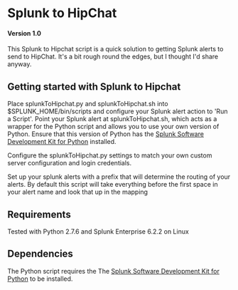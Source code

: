 # Splunk to HipChat

#### Version 1.0

This Splunk to Hipchat script is a quick solution to getting Splunk alerts to send to HipChat. 
It's a bit rough round the edges, but I thought I'd share anyway.

## Getting started with Splunk to Hipchat
Place splunkToHipchat.py and splunkToHipchat.sh into $SPLUNK_HOME/bin/scripts and configure your Splunk alert action 
to 'Run a Script'. Point your Splunk alert at splunkToHipchat.sh, which acts as a wrapper for the Python script
and allows you to use your own version of Python. Ensure that this version of Python has the 
[Splunk Software Development Kit for Python](https://github.com/splunk/splunk-sdk-python) installed.

Configure the splunkToHipchat.py settings to match your own custom server configuration and login credentials.
 
Set up your splunk alerts with a prefix that will determine the routing of your alerts. By default this script will take
everything before the first space in your alert name and look that up in the mapping 

## Requirements
Tested with Python 2.7.6 and Splunk Enterprise 6.2.2 on Linux

## Dependencies
The Python script requires the The [Splunk Software Development Kit for Python](https://github.com/splunk/splunk-sdk-python)
to be installed.
 